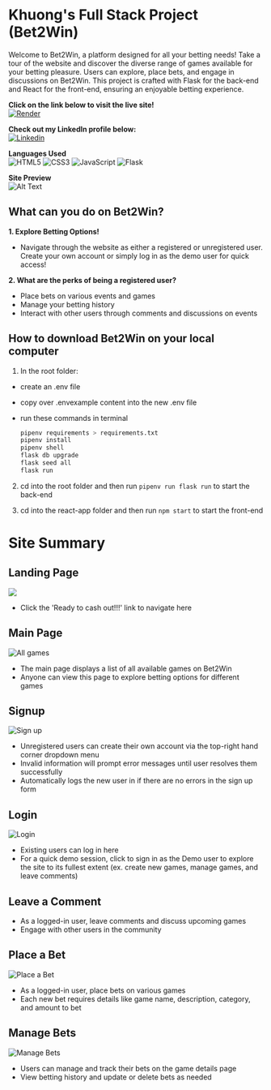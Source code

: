 # Khuong's Full Stack Project (Bet2Win)

Welcome to Bet2Win, a platform designed for all your betting needs! Take a tour of the website and discover the diverse range of games available for your betting pleasure. Users can explore, place bets, and engage in discussions on Bet2Win. This project is crafted with Flask for the back-end and React for the front-end, ensuring an enjoyable betting experience.

**Click on the link below to visit the live site!**<br>
[![Render](https://img.shields.io/badge/Render-%46E3B7.svg?style=for-the-badge&logo=render&logoColor=white)
](https://bet2win.onrender.com/)

**Check out my LinkedIn profile below:**<br>
[![Linkedin](https://img.shields.io/badge/linkedin-%230077B5.svg?style=for-the-badge&logo=linkedin&logoColor=white)](https://www.linkedin.com/in/khuong-c-nguyen/)

**Languages Used**<br>
![HTML5](https://img.shields.io/badge/html5-%23E34F26.svg?style=for-the-badge&logo=html5&logoColor=white)
![CSS3](https://img.shields.io/badge/css3-%231572B6.svg?style=for-the-badge&logo=css3&logoColor=white)
![JavaScript](https://img.shields.io/badge/javascript-%23323330.svg?style=for-the-badge&logo=javascript&logoColor=%23F7DF1E)
![Flask](https://img.shields.io/badge/flask-%23000.svg?style=for-the-badge&logo=flask&logoColor=white)
<!-- ![AWS](https://img.shields.io/badge/AWS-%23FF9900.svg?style=for-the-badge&logo=amazon-aws&logoColor=white) -->

**Site Preview**<br>
![Alt Text](https://cdn.discordapp.com/attachments/1110721109076221993/1195912430971260958/image.png)

<!-- ![Alt text](<Screen-Recording-2024-01-13-at-11.17.31 AM.gif>) -->

## What can you do on Bet2Win?

**1. Explore Betting Options!**<br>

- Navigate through the website as either a registered or unregistered user. Create your own account or simply log in as the demo user for quick access!

**2. What are the perks of being a registered user?**<br>

- Place bets on various events and games
- Manage your betting history
- Interact with other users through comments and discussions on events

## How to download Bet2Win on your local computer

1. In the root folder:

- create an .env file
- copy over .envexample content into the new .env file
- run these commands in terminal

  ```bash
  pipenv requirements > requirements.txt
  pipenv install
  pipenv shell
  flask db upgrade
  flask seed all
  flask run
  ```

2. cd into the root folder and then run `pipenv run flask run` to start the back-end

3. cd into the react-app folder and then run `npm start` to start the front-end

# Site Summary

## Landing Page

![](https://cdn.discordapp.com/attachments/1110721109076221993/1196641120906641540/image.png)

- Click the 'Ready to cash out!!!' link to navigate here

## Main Page

![All games](https://cdn.discordapp.com/attachments/1110721109076221993/1195912430971260958/image.png)

- The main page displays a list of all available games on Bet2Win
- Anyone can view this page to explore betting options for different games

## Signup

![Sign up](https://cdn.discordapp.com/attachments/1110721109076221993/1196687779342594048/image.png)

- Unregistered users can create their own account via the top-right hand corner dropdown menu
- Invalid information will prompt error messages until user resolves them successfully
- Automatically logs the new user in if there are no errors in the sign up form

## Login

![Login](https://media.discordapp.net/attachments/1110721109076221993/1196688534917099602/image.png)

- Existing users can log in here
- For a quick demo session, click to sign in as the Demo user to explore the site to its fullest extent (ex. create new games, manage games, and leave comments)

## Leave a Comment

<!-- ![Leave a comment](image.png) -->

- As a logged-in user, leave comments and discuss upcoming games
- Engage with other users in the community

## Place a Bet

![Place a Bet](https://cdn.discordapp.com/attachments/1110721109076221993/1196688537177829487/image.png)

- As a logged-in user, place bets on various games
- Each new bet requires details like game name, description, category, and amount to bet


## Manage Bets

![Manage Bets](https://cdn.discordapp.com/attachments/1110721109076221993/1196688537702109274/image.png)

- Users can manage and track their bets on the game details page
- View betting history and update or delete bets as needed





